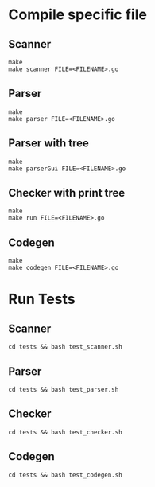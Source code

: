 # Compile specific file
## Scanner
```
make
make scanner FILE=<FILENAME>.go
```

## Parser
```
make
make parser FILE=<FILENAME>.go
```

## Parser with tree
```
make
make parserGui FILE=<FILENAME>.go
```

## Checker with print tree
```
make
make run FILE=<FILENAME>.go
```

## Codegen
```
make
make codegen FILE=<FILENAME>.go
```

# Run Tests
## Scanner
```cd tests && bash test_scanner.sh```

## Parser
```cd tests && bash test_parser.sh```

## Checker
```cd tests && bash test_checker.sh```

## Codegen
```cd tests && bash test_codegen.sh```